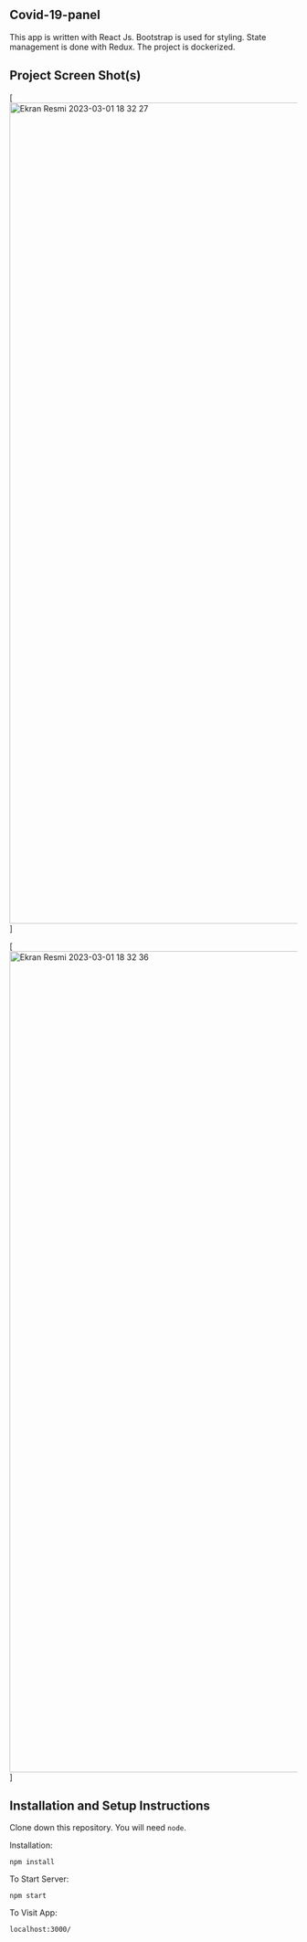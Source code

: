 ## Covid-19-panel


This app is written with React Js. Bootstrap is used for styling. State management is done with Redux. The project is dockerized.


## Project Screen Shot(s)
  

[ <img width="1437" alt="Ekran Resmi 2023-03-01 18 32 27" src="https://user-images.githubusercontent.com/34038741/222186633-a35a42b3-394c-4812-b6d6-3d9921fe64f7.png"> ]

[ <img width="1437" alt="Ekran Resmi 2023-03-01 18 32 36" src="https://user-images.githubusercontent.com/34038741/222186705-f20ecbfc-f59e-4e86-b302-bfa3f47dd585.png"> ]

## Installation and Setup Instructions

Clone down this repository. You will need `node`.

Installation:

`npm install`  

To Start Server:

`npm start`  

To Visit App:

`localhost:3000/`  
